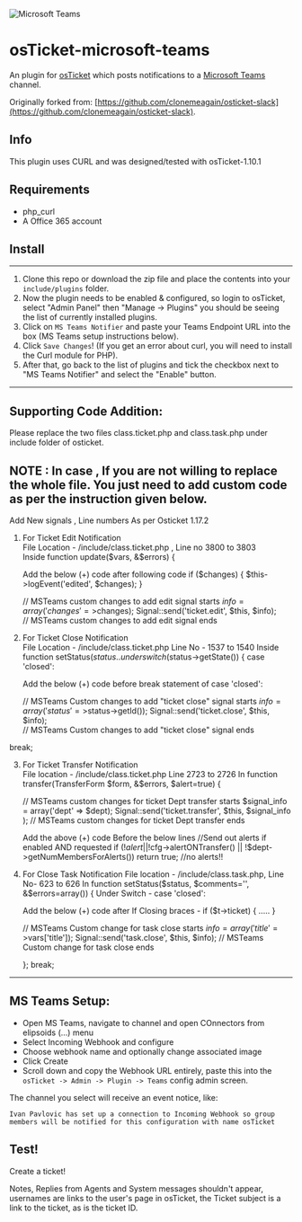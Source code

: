 ![Microsoft Teams](https://developer.microsoft.com/en-us/graph/blogs/wp-content/uploads/2018/11/Teams-Dev-Logo-900x360.png)

osTicket-microsoft-teams
==============
An plugin for [osTicket](https://osticket.com) which posts notifications to a [Microsoft Teams](https://products.office.com/en-us/microsoft-teams/group-chat-software) channel.

Originally forked from: [https://github.com/clonemeagain/osticket-slack](https://github.com/clonemeagain/osticket-slack).

Info
------
This plugin uses CURL and was designed/tested with osTicket-1.10.1

## Requirements
- php_curl
- A Office 365 account

## Install
--------
1. Clone this repo or download the zip file and place the contents into your `include/plugins` folder.
2. Now the plugin needs to be enabled & configured, so login to osTicket, select "Admin Panel" then "Manage -> Plugins" you should be seeing the list of currently installed plugins.
3. Click on `MS Teams Notifier` and paste your Teams Endpoint URL into the box (MS Teams setup instructions below). 
4. Click `Save Changes`! (If you get an error about curl, you will need to install the Curl module for PHP). 
5. After that, go back to the list of plugins and tick the checkbox next to "MS Teams Notifier" and select the "Enable" button.

-------------------------------------------
## Supporting Code Addition: 
Please replace the two files class.ticket.php and class.task.php under include folder of osticket.

## NOTE : In case , If you are not willing to replace the whole file. You just need to add custom code as per the instruction given below.

Add New signals , Line numbers As per Osticket 1.17.2

1. For Ticket Edit Notification   
   File Location -  /include/class.ticket.php , 
   Line no 3800 to 3803  
   Inside function update($vars, &$errors) {
   
    Add the below (+) code after following code 
    if ($changes) {
          $this->logEvent('edited', $changes);
        }

      // MSTeams custom changes to add edit signal starts
        $info = array('changes'=>$changes);
        Signal::send('ticket.edit', $this, $info);  
      // MSTeams custom changes to add edit signal ends

2. For Ticket Close Notification   
   File Location -  /include/class.ticket.php
   Line No - 1537 to 1540
   Inside  function setStatus($status.. 
   under switch ($status->getState()) {
            case 'closed':
   
    Add the below (+) code before break statement of case 'closed':
     

    // MSTeams Custom changes to add "ticket close" signal starts
     $info = array('status'=>$status->getId());
     Signal::send('ticket.close', $this, $info);  
    // MSTeams Custom changes to add "ticket close" signal ends

  break;    

3. For Ticket Transfer Notification  
   File location - /include/class.ticket.php
   Line 2723 to 2726
   In function transfer(TransferForm $form, &$errors, $alert=true) { 

  	// MSTeams custom changes for ticket Dept transfer starts
  	$signal_info = array('dept' => $dept);
  	Signal::send('ticket.transfer', $this, $signal_info );
  	// MSTeams custom changes for ticket Dept transfer ends 

  	Add the above (+) code Before the below lines
    //Send out alerts if enabled AND requested
        if (!$alert || !$cfg->alertONTransfer() || !$dept->getNumMembersForAlerts())
            return true; //no alerts!!

4. For Close Task Notification
   File location - /include/class.task.php, 
   Line No-  623 to 626
   In function setStatus($status, $comments='', &$errors=array()) {
   Under Switch - case 'closed':
   
   Add the below (+) code after If Closing braces -  if ($t->ticket) { ..... }   
   
 	// MSTeams Custom change for task close starts
 	$info = array('title'=>$vars['title']);
 	Signal::send('task.close', $this, $info);
 	// MSTeams Custom change for task close ends
    
    };
    break;

----------------------------------------------

## MS Teams Setup:
- Open MS Teams, navigate to channel and open COnnectors from elipsoids (...) menu
- Select Incoming Webhook and configure
- Choose webhook name and optionally change associated image
- Click Create
- Scroll down and copy the Webhook URL entirely, paste this into the `osTicket -> Admin -> Plugin -> Teams` config admin screen.

The channel you select will receive an event notice, like:
```
Ivan Pavlovic has set up a connection to Incoming Webhook so group members will be notified for this configuration with name osTicket
```


## Test!
Create a ticket!

Notes, Replies from Agents and System messages shouldn't appear, usernames are links to the user's page 
in osTicket, the Ticket subject is a link to the ticket, as is the ticket ID. 
